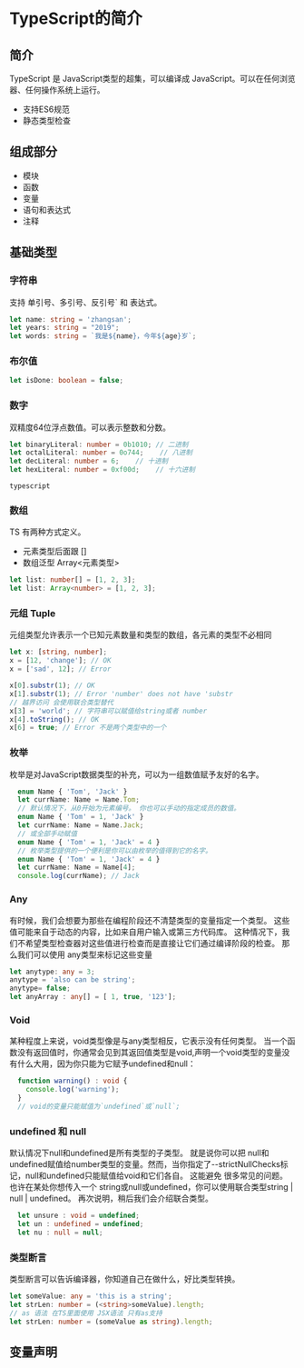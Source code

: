 # TypeScript的简介

## 简介
TypeScript 是 JavaScript类型的超集，可以编译成 JavaScript。可以在任何浏览器、任何操作系统上运行。

* 支持ES6规范
* 静态类型检查


## 组成部分

* 模块
* 函数
* 变量
* 语句和表达式
* 注释

## 基础类型

### 字符串
支持 单引号、多引号、反引号` 和 表达式。

```typescript
let name: string = 'zhangsan';
let years: string = "2019";
let words: string = `我是${name}，今年${age}岁`;
```

### 布尔值
```typescript
let isDone: boolean = false;
```

### 数字
双精度64位浮点数值。可以表示整数和分数。
```typescript
let binaryLiteral: number = 0b1010; // 二进制
let octalLiteral: number = 0o744;    // 八进制
let decLiteral: number = 6;    // 十进制
let hexLiteral: number = 0xf00d;    // 十六进制
```
```typescript```
### 数组
TS 有两种方式定义。

* 元素类型后面跟 []
* 数组泛型 Array<元素类型>

```typescript
let list: number[] = [1, 2, 3];
let list: Array<number> = [1, 2, 3];
```

### 元组 Tuple
元组类型允许表示一个已知元素数量和类型的数组，各元素的类型不必相同
```typescript
let x: [string, number];
x = [12, 'change']; // OK
x = ['sad', 12]; // Error

x[0].substr(1); // OK
x[1].substr(1); // Error 'number' does not have 'substr
// 越界访问 会使用联合类型替代
x[3] = 'world'; // 字符串可以赋值给string或者 number
x[4].toString(); // OK
x[6] = true; // Error 不是两个类型中的一个
```

### 枚举
枚举是对JavaScript数据类型的补充，可以为一组数值赋予友好的名字。
```typescript
  enum Name { 'Tom', 'Jack' }
  let currName: Name = Name.Tom;
  // 默认情况下，从0开始为元素编号。 你也可以手动的指定成员的数值。
  enum Name { 'Tom' = 1, 'Jack' }
  let currName: Name = Name.Jack;
  // 或全部手动赋值
  enum Name { 'Tom' = 1, 'Jack' = 4 }
  // 枚举类型提供的一个便利是你可以由枚举的值得到它的名字。
  enum Name { 'Tom' = 1, 'Jack' = 4 }
  let currName: Name = Name[4];
  console.log(currName); // Jack
```

### Any
有时候，我们会想要为那些在编程阶段还不清楚类型的变量指定一个类型。 这些值可能来自于动态的内容，比如来自用户输入或第三方代码库。 这种情况下，我们不希望类型检查器对这些值进行检查而是直接让它们通过编译阶段的检查。 那么我们可以使用 any类型来标记这些变量
```typescript
let anytype: any = 3;
anytype = 'also can be string';
anytype= false; 
let anyArray : any[] = [ 1, true, '123'];
```

### Void
某种程度上来说，void类型像是与any类型相反，它表示没有任何类型。 当一个函数没有返回值时，你通常会见到其返回值类型是void,声明一个void类型的变量没有什么大用，因为你只能为它赋予undefined和null：
```typescript
  function warning() : void {
    console.log('warning');
  }
  // void的变量只能赋值为`undefined`或`null`;
```

### undefined 和 null
默认情况下null和undefined是所有类型的子类型。 就是说你可以把 null和undefined赋值给number类型的变量。然而，当你指定了--strictNullChecks标记，null和undefined只能赋值给void和它们各自。 这能避免 很多常见的问题。 也许在某处你想传入一个 string或null或undefined，你可以使用联合类型string | null | undefined。 再次说明，稍后我们会介绍联合类型。

```typescript
  let unsure : void = undefined;
  let un : undefined = undefined;
  let nu : null = null;
```

### 类型断言
类型断言可以告诉编译器，你知道自己在做什么，好比类型转换。
```typescript
let someValue: any = 'this is a string';
let strLen: number = (<string>someValue).length;
// as 语法 在TS里面使用 JSX语法 只有as支持
let strLen: number = (someValue as string).length; 
```


## 变量声明

